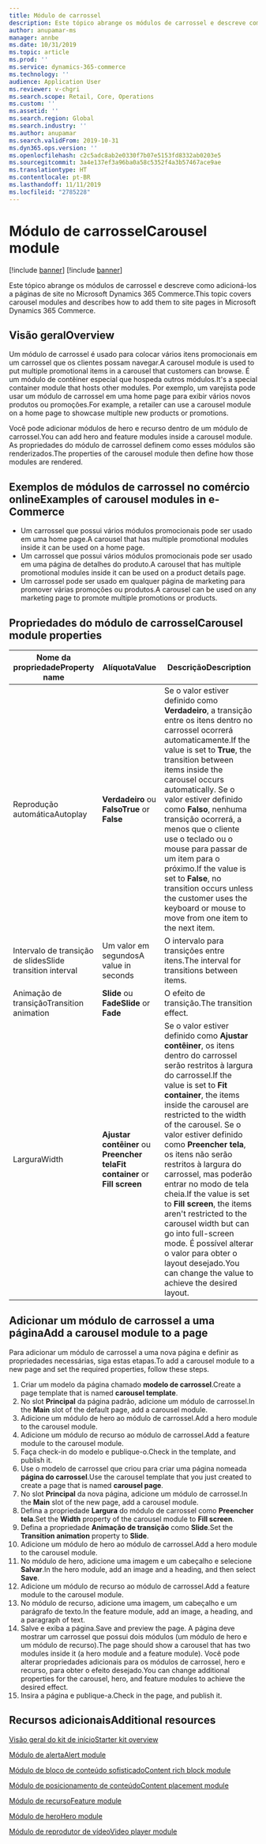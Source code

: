 ```yaml
---
title: Módulo de carrossel
description: Este tópico abrange os módulos de carrossel e descreve como adicioná-los a páginas de site no Microsoft Dynamics 365 Commerce.
author: anupamar-ms
manager: annbe
ms.date: 10/31/2019
ms.topic: article
ms.prod: ''
ms.service: dynamics-365-commerce
ms.technology: ''
audience: Application User
ms.reviewer: v-chgri
ms.search.scope: Retail, Core, Operations
ms.custom: ''
ms.assetid: ''
ms.search.region: Global
ms.search.industry: ''
ms.author: anupamar
ms.search.validFrom: 2019-10-31
ms.dyn365.ops.version: ''
ms.openlocfilehash: c2c5adc8ab2e0330f7b07e5153fd8332ab0203e5
ms.sourcegitcommit: 3a4e137ef3a96ba0a58c5352f4a3b57467ace9ae
ms.translationtype: HT
ms.contentlocale: pt-BR
ms.lasthandoff: 11/11/2019
ms.locfileid: "2785228"
---
```

# <a name="carousel-module"></a><span data-ttu-id="b0744-103">Módulo de carrossel</span><span class="sxs-lookup"><span data-stu-id="b0744-103">Carousel module</span></span>

[!include [banner](includes/preview-banner.md)]
[!include [banner](includes/banner.md)]

<span data-ttu-id="b0744-104">Este tópico abrange os módulos de carrossel e descreve como adicioná-los a páginas de site no Microsoft Dynamics 365 Commerce.</span><span class="sxs-lookup"><span data-stu-id="b0744-104">This topic covers carousel modules and describes how to add them to site pages in Microsoft Dynamics 365 Commerce.</span></span>

## <a name="overview"></a><span data-ttu-id="b0744-105">Visão geral</span><span class="sxs-lookup"><span data-stu-id="b0744-105">Overview</span></span>

<span data-ttu-id="b0744-106">Um módulo de carrossel é usado para colocar vários itens promocionais em um carrossel que os clientes possam navegar.</span><span class="sxs-lookup"><span data-stu-id="b0744-106">A carousel module is used to put multiple promotional items in a carousel that customers can browse.</span></span> <span data-ttu-id="b0744-107">É um módulo de contêiner especial que hospeda outros módulos.</span><span class="sxs-lookup"><span data-stu-id="b0744-107">It's a special container module that hosts other modules.</span></span> <span data-ttu-id="b0744-108">Por exemplo, um varejista pode usar um módulo de carrossel em uma home page para exibir vários novos produtos ou promoções.</span><span class="sxs-lookup"><span data-stu-id="b0744-108">For example, a retailer can use a carousel module on a home page to showcase multiple new products or promotions.</span></span>

<span data-ttu-id="b0744-109">Você pode adicionar módulos de hero e recurso dentro de um módulo de carrossel.</span><span class="sxs-lookup"><span data-stu-id="b0744-109">You can add hero and feature modules inside a carousel module.</span></span> <span data-ttu-id="b0744-110">As propriedades do módulo de carrossel definem como esses módulos são renderizados.</span><span class="sxs-lookup"><span data-stu-id="b0744-110">The properties of the carousel module then define how those modules are rendered.</span></span>

## <a name="examples-of-carousel-modules-in-e-commerce"></a><span data-ttu-id="b0744-111">Exemplos de módulos de carrossel no comércio online</span><span class="sxs-lookup"><span data-stu-id="b0744-111">Examples of carousel modules in e-Commerce</span></span>

- <span data-ttu-id="b0744-112">Um carrossel que possui vários módulos promocionais pode ser usado em uma home page.</span><span class="sxs-lookup"><span data-stu-id="b0744-112">A carousel that has multiple promotional modules inside it can be used on a home page.</span></span>
- <span data-ttu-id="b0744-113">Um carrossel que possui vários módulos promocionais pode ser usado em uma página de detalhes do produto.</span><span class="sxs-lookup"><span data-stu-id="b0744-113">A carousel that has multiple promotional modules inside it can be used on a product details page.</span></span>
- <span data-ttu-id="b0744-114">Um carrossel pode ser usado em qualquer página de marketing para promover várias promoções ou produtos.</span><span class="sxs-lookup"><span data-stu-id="b0744-114">A carousel can be used on any marketing page to promote multiple promotions or products.</span></span>

## <a name="carousel-module-properties"></a><span data-ttu-id="b0744-115">Propriedades do módulo de carrossel</span><span class="sxs-lookup"><span data-stu-id="b0744-115">Carousel module properties</span></span>

| <span data-ttu-id="b0744-116">Nome da propriedade</span><span class="sxs-lookup"><span data-stu-id="b0744-116">Property name</span></span>             | <span data-ttu-id="b0744-117">Alíquota</span><span class="sxs-lookup"><span data-stu-id="b0744-117">Value</span></span>                                | <span data-ttu-id="b0744-118">Descrição</span><span class="sxs-lookup"><span data-stu-id="b0744-118">Description</span></span> |
|---------------------------|--------------------------------------|-------------|
| <span data-ttu-id="b0744-119">Reprodução automática</span><span class="sxs-lookup"><span data-stu-id="b0744-119">Autoplay</span></span>                  | <span data-ttu-id="b0744-120">**Verdadeiro** ou **Falso**</span><span class="sxs-lookup"><span data-stu-id="b0744-120">**True** or **False**</span></span>                | <span data-ttu-id="b0744-121">Se o valor estiver definido como **Verdadeiro**, a transição entre os itens dentro no carrossel ocorrerá automaticamente.</span><span class="sxs-lookup"><span data-stu-id="b0744-121">If the value is set to **True**, the transition between items inside the carousel occurs automatically.</span></span> <span data-ttu-id="b0744-122">Se o valor estiver definido como **Falso**, nenhuma transição ocorrerá, a menos que o cliente use o teclado ou o mouse para passar de um item para o próximo.</span><span class="sxs-lookup"><span data-stu-id="b0744-122">If the value is set to **False**, no transition occurs unless the customer uses the keyboard or mouse to move from one item to the next item.</span></span> |
| <span data-ttu-id="b0744-123">Intervalo de transição de slides</span><span class="sxs-lookup"><span data-stu-id="b0744-123">Slide transition interval</span></span> | <span data-ttu-id="b0744-124">Um valor em segundos</span><span class="sxs-lookup"><span data-stu-id="b0744-124">A value in seconds</span></span>                   | <span data-ttu-id="b0744-125">O intervalo para transições entre itens.</span><span class="sxs-lookup"><span data-stu-id="b0744-125">The interval for transitions between items.</span></span> |
| <span data-ttu-id="b0744-126">Animação de transição</span><span class="sxs-lookup"><span data-stu-id="b0744-126">Transition animation</span></span>      | <span data-ttu-id="b0744-127">**Slide** ou **Fade**</span><span class="sxs-lookup"><span data-stu-id="b0744-127">**Slide** or **Fade**</span></span>                | <span data-ttu-id="b0744-128">O efeito de transição.</span><span class="sxs-lookup"><span data-stu-id="b0744-128">The transition effect.</span></span> |
| <span data-ttu-id="b0744-129">Largura</span><span class="sxs-lookup"><span data-stu-id="b0744-129">Width</span></span>                     | <span data-ttu-id="b0744-130">**Ajustar contêiner** ou **Preencher tela**</span><span class="sxs-lookup"><span data-stu-id="b0744-130">**Fit container** or **Fill screen**</span></span> | <span data-ttu-id="b0744-131">Se o valor estiver definido como **Ajustar contêiner**, os itens dentro do carrossel serão restritos à largura do carrossel.</span><span class="sxs-lookup"><span data-stu-id="b0744-131">If the value is set to **Fit container**, the items inside the carousel are restricted to the width of the carousel.</span></span> <span data-ttu-id="b0744-132">Se o valor estiver definido como **Preencher tela**, os itens não serão restritos à largura do carrossel, mas poderão entrar no modo de tela cheia.</span><span class="sxs-lookup"><span data-stu-id="b0744-132">If the value is set to **Fill screen**, the items aren't restricted to the carousel width but can go into full-screen mode.</span></span> <span data-ttu-id="b0744-133">É possível alterar o valor para obter o layout desejado.</span><span class="sxs-lookup"><span data-stu-id="b0744-133">You can change the value to achieve the desired layout.</span></span> |

## <a name="add-a-carousel-module-to-a-page"></a><span data-ttu-id="b0744-134">Adicionar um módulo de carrossel a uma página</span><span class="sxs-lookup"><span data-stu-id="b0744-134">Add a carousel module to a page</span></span>

<span data-ttu-id="b0744-135">Para adicionar um módulo de carrossel a uma nova página e definir as propriedades necessárias, siga estas etapas.</span><span class="sxs-lookup"><span data-stu-id="b0744-135">To add a carousel module to a new page and set the required properties, follow these steps.</span></span>

1. <span data-ttu-id="b0744-136">Criar um modelo da página chamado **modelo de carrossel**.</span><span class="sxs-lookup"><span data-stu-id="b0744-136">Create a page template that is named **carousel template**.</span></span>
1. <span data-ttu-id="b0744-137">No slot **Principal** da página padrão, adicione um módulo de carrossel.</span><span class="sxs-lookup"><span data-stu-id="b0744-137">In the **Main** slot of the default page, add a carousel module.</span></span>
1. <span data-ttu-id="b0744-138">Adicione um módulo de hero ao módulo de carrossel.</span><span class="sxs-lookup"><span data-stu-id="b0744-138">Add a hero module to the carousel module.</span></span>
1. <span data-ttu-id="b0744-139">Adicione um módulo de recurso ao módulo de carrossel.</span><span class="sxs-lookup"><span data-stu-id="b0744-139">Add a feature module to the carousel module.</span></span>
1. <span data-ttu-id="b0744-140">Faça check-in do modelo e publique-o.</span><span class="sxs-lookup"><span data-stu-id="b0744-140">Check in the template, and publish it.</span></span> 
1. <span data-ttu-id="b0744-141">Use o modelo de carrossel que criou para criar uma página nomeada **página do carrossel**.</span><span class="sxs-lookup"><span data-stu-id="b0744-141">Use the carousel template that you just created to create a page that is named **carousel page**.</span></span>
1. <span data-ttu-id="b0744-142">No slot **Principal** da nova página, adicione um módulo de carrossel.</span><span class="sxs-lookup"><span data-stu-id="b0744-142">In the **Main** slot of the new page, add a carousel module.</span></span>
1. <span data-ttu-id="b0744-143">Defina a propriedade **Largura** do módulo de carrossel como **Preencher tela**.</span><span class="sxs-lookup"><span data-stu-id="b0744-143">Set the **Width** property of the carousel module to **Fill screen**.</span></span> 
1. <span data-ttu-id="b0744-144">Defina a propriedade **Animação de transição** como **Slide**.</span><span class="sxs-lookup"><span data-stu-id="b0744-144">Set the **Transition animation** property to **Slide**.</span></span>
1. <span data-ttu-id="b0744-145">Adicione um módulo de hero ao módulo de carrossel.</span><span class="sxs-lookup"><span data-stu-id="b0744-145">Add a hero module to the carousel module.</span></span>
1. <span data-ttu-id="b0744-146">No módulo de hero, adicione uma imagem e um cabeçalho e selecione **Salvar**.</span><span class="sxs-lookup"><span data-stu-id="b0744-146">In the hero module, add an image and a heading, and then select **Save**.</span></span>
1. <span data-ttu-id="b0744-147">Adicione um módulo de recurso ao módulo de carrossel.</span><span class="sxs-lookup"><span data-stu-id="b0744-147">Add a feature module to the carousel module.</span></span>
1. <span data-ttu-id="b0744-148">No módulo de recurso, adicione uma imagem, um cabeçalho e um parágrafo de texto.</span><span class="sxs-lookup"><span data-stu-id="b0744-148">In the feature module, add an image, a heading, and a paragraph of text.</span></span>
1. <span data-ttu-id="b0744-149">Salve e exiba a página.</span><span class="sxs-lookup"><span data-stu-id="b0744-149">Save and preview the page.</span></span> <span data-ttu-id="b0744-150">A página deve mostrar um carrossel que possui dois módulos (um módulo de hero e um módulo de recurso).</span><span class="sxs-lookup"><span data-stu-id="b0744-150">The page should show a carousel that has two modules inside it (a hero module and a feature module).</span></span> <span data-ttu-id="b0744-151">Você pode alterar propriedades adicionais para os módulos de carrossel, hero e recurso, para obter o efeito desejado.</span><span class="sxs-lookup"><span data-stu-id="b0744-151">You can change additional properties for the carousel, hero, and feature modules to achieve the desired effect.</span></span>
1. <span data-ttu-id="b0744-152">Insira a página e publique-a.</span><span class="sxs-lookup"><span data-stu-id="b0744-152">Check in the page, and publish it.</span></span>

## <a name="additional-resources"></a><span data-ttu-id="b0744-153">Recursos adicionais</span><span class="sxs-lookup"><span data-stu-id="b0744-153">Additional resources</span></span>

[<span data-ttu-id="b0744-154">Visão geral do kit de início</span><span class="sxs-lookup"><span data-stu-id="b0744-154">Starter kit overview</span></span>](starter-kit-overview.md)

[<span data-ttu-id="b0744-155">Módulo de alerta</span><span class="sxs-lookup"><span data-stu-id="b0744-155">Alert module</span></span>](add-alert.md)

[<span data-ttu-id="b0744-156">Módulo de bloco de conteúdo sofisticado</span><span class="sxs-lookup"><span data-stu-id="b0744-156">Content rich block module</span></span>](add-content-rich-block.md)

[<span data-ttu-id="b0744-157">Módulo de posicionamento de conteúdo</span><span class="sxs-lookup"><span data-stu-id="b0744-157">Content placement module</span></span>](add-content-placement-modules.md)

[<span data-ttu-id="b0744-158">Módulo de recurso</span><span class="sxs-lookup"><span data-stu-id="b0744-158">Feature module</span></span>](add-feature-module.md)

[<span data-ttu-id="b0744-159">Módulo de hero</span><span class="sxs-lookup"><span data-stu-id="b0744-159">Hero module</span></span>](add-hero-module.md)

[<span data-ttu-id="b0744-160">Módulo de reprodutor de vídeo</span><span class="sxs-lookup"><span data-stu-id="b0744-160">Video player module</span></span>](add-video-player.md)
